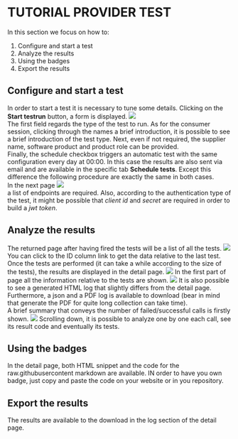 # TUTORIAL PROVIDER TEST

In this section we focus on how to:
1. Configure and start a test
2. Analyze the results
3. Using the badges 
4. Export the results

## Configure and start a test
In order to start a test it is necessary to tune some details. Clicking on the **Start testrun** button, a form is displayed.
![](https://raw.githubusercontent.com/VNG-Realisatie/api-testvoorziening/master/tutorials/images/providers_form.png)    
The first field regards the type of the test to run. As for the consumer session, clicking through the names a brief introduction, it is possible to see a brief introduction of the test type. Next, even if not required, the supplier name, software product and product role can be provided.   
Finally, the schedule checkbox triggers an automatic test with the same configuration every day at 00:00. In this case the results are also sent via email and are available in the specific tab **Schedule tests**. Except this difference the following procedure are exactly the same in both cases.  
In the next page
![](https://raw.githubusercontent.com/VNG-Realisatie/api-testvoorziening/master/tutorials/images/providers_endpoints.png)  
a list of endpoints are required. Also, according to the authentication type of the test, it might be possible that *client id* and *secret* are required in order to build a *jwt token*.

## Analyze the results
The returned page after having fired the tests will be a list of all the tests.
![](https://raw.githubusercontent.com/VNG-Realisatie/api-testvoorziening/master/tutorials/images/providers_list.png) 
You can click to the ID column link to get the data relative to the last test. Once the tests are performed (it can take a while according to the size of the tests), the results are displayed in the detail page.
![](https://raw.githubusercontent.com/VNG-Realisatie/api-testvoorziening/master/tutorials/images/providers_results.png) 
In the first part of page all the information relative to the tests are shown.
![](https://raw.githubusercontent.com/VNG-Realisatie/api-testvoorziening/master/tutorials/images/providers_summary.png) 
It is also possible to see a generated HTML log that slightly differs from the detail page. Furthermore, a json and a PDF log is available to download (bear in mind that generate the PDF for quite long collection can take time).  
A brief summary that conveys the number of failed/successful calls is firstly shown.
![](https://raw.githubusercontent.com/VNG-Realisatie/api-testvoorziening/master/tutorials/images/providers_calls_summary.png) 
Scrolling down, it is possible to analyze one by one each call, see its result code and eventually its tests.


## Using the badges
In the detail page, both HTML snippet and the code for the raw.githubusercontent markdown are available. IN order to have you own badge, just copy and paste the code on your website or in you repository.

## Export the results
The results are available to the download in the log section of the detail page.
